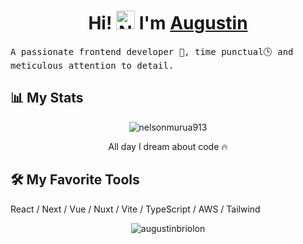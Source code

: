 <h1 align="center">Hi! <img src="https://media.giphy.com/media/hvRJCLFzcasrR4ia7z/giphy.gif" width="30" alt="Nelson"> I'm <a href="https://github.com/nelsonmurua913/" color="white" target="_blank">Augustin</a></h1>

<samp>
A passionate frontend developer 🎡, time punctual🕒 and meticulous attention to detail.
</samp>

## 📊 My Stats

<p align="center">
	<img align="center" src="https://github-readme-streak-stats.herokuapp.com?user=AugustinBriolon&theme=tokyonight_duo&hide_border=true" alt="nelsonmurua913" />
  <p align="center"> All day I dream about code 🔥 </p>
</p>

## 🛠️ My Favorite Tools
<p align="left">
  React / Next / Vue / Nuxt / Vite / TypeScript / AWS / Tailwind 
</p>

  <p align="center" style="width: 100%">
    <img align="center" src="https://github-readme-stats.vercel.app/api/top-langs?username=augustinbriolon&show_icons=true&locale=en&layout=compact" alt="augustinbriolon" />
  </p>

